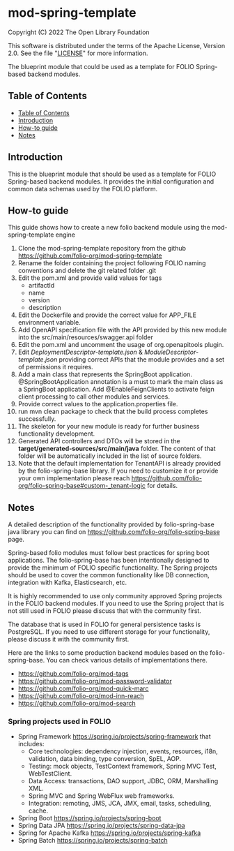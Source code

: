 # mod-spring-template

Copyright (C) 2022 The Open Library Foundation

This software is distributed under the terms of the Apache License,
Version 2.0. See the file "[LICENSE](LICENSE)" for more information.

The blueprint module that could be used as a template for FOLIO Spring-based backend modules.

## Table of Contents

- [Table of Contents](#table-of-contents)
- [Introduction](#introduction)
- [How-to guide](#how-to-guide)
- [Notes](#notes)

## Introduction

This is the blueprint module that should be used as a template for FOLIO Spring-based backend modules.
It provides the initial configuration and common data schemas used by the FOLIO platform.


## How-to guide
This guide shows how to create a new folio backend module using the mod-spring-template engine

1. Clone the mod-spring-template repository from the github https://github.com/folio-org/mod-spring-template
2. Rename the folder containing the project following FOLIO naming conventions and delete the git related folder .git
3. Edit the pom.xml and provide valid values for tags
   - artifactId
   - name
   - version
   - description
4. Edit the Dockerfile and provide the correct value for APP_FILE environment variable.
5. Add OpenAPI specification file with the API provided by this new module into the src/main/resources/swagger.api folder
6. Edit the pom.xml and uncomment the usage of org.openapitools plugin.
7. Edit *DeploymentDescriptor-template.json* & *ModuleDescriptor-template.json* providing correct APIs that the module provides and a set of permissions it requires.
8. Add a main class that represents the SpringBoot application. @SpringBootApplication annotation is a must to mark the main class as a SpringBoot application. Add @EnableFeignClients to activate feign client processing to call other modules and services.
9. Provide correct values to the application.properties file.
10. run mvn clean package to check that the build process completes successfully.
11. The skeleton for your new module is ready for further business functionality development.
12. Generated API controllers and DTOs will be stored in the **target/generated-sources/src/main/java** folder. The content of that folder will be automatically included in the list of source folders.
13. Note that the default implementation for TenantAPI is already provided by the folio-spring-base library. If you need to customize it or provide your own implementation please reach https://github.com/folio-org/folio-spring-base#custom-_tenant-logic for details.

## Notes

A detailed description of the functionality provided by folio-spring-base java library you can find on https://github.com/folio-org/folio-spring-base page.

Spring-based folio modules must follow best practices for spring boot applications. The folio-spring-base has been intentionally designed to provide the minimum of FOLIO specific functionality. The Spring projects should be used to cover the common functionality like DB connection, integration with Kafka, Elasticsearch, etc.

It is highly recommended to use only community approved Spring projects in the FOLIO backend modules.
If you need to use the Spring project that is not still used in FOLIO please discuss that with the community first.

The database that is used in FOLIO for general persistence tasks is PostgreSQL. If you need to use different storage for your functionality, please discuss it with the community first.

Here are the links to some production backend modules based on the folio-spring-base. You can check various details of implementations there.

- https://github.com/folio-org/mod-tags
- https://github.com/folio-org/mod-password-validator
- https://github.com/folio-org/mod-quick-marc
- https://github.com/folio-org/mod-inn-reach
- https://github.com/folio-org/mod-search


### Spring projects used in FOLIO

- Spring Framework https://spring.io/projects/spring-framework that includes:
  - Core technologies: dependency injection, events, resources, i18n, validation, data binding, type conversion, SpEL, AOP.
  - Testing: mock objects, TestContext framework, Spring MVC Test, WebTestClient.
  - Data Access: transactions, DAO support, JDBC, ORM, Marshalling XML.
  - Spring MVC and Spring WebFlux web frameworks.
  - Integration: remoting, JMS, JCA, JMX, email, tasks, scheduling, cache.
- Spring Boot https://spring.io/projects/spring-boot
- Spring Data JPA https://spring.io/projects/spring-data-jpa
- Spring for Apache Kafka https://spring.io/projects/spring-kafka
- Spring Batch https://spring.io/projects/spring-batch

